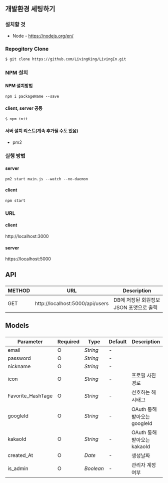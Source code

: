 ## 개발환경 세팅하기

### 설치할 것

- Node - https://nodejs.org/en/

### Repogitory Clone

```
$ git clone https://github.com/LivingKing/LivingIn.git
```

### NPM 설치

#### NPM 설치방법

```
npm i packageName --save
```

#### client, server 공통

```
$ npm init
```

#### 서버 설치 리스트(계속 추가될 수도 있음)

- pm2

### 실행 방법

#### server

```
pm2 start main.js --watch --no-daemon
```

#### client

```
npm start
```

### URL

#### client

http://localhost:3000

#### server

https://localhost:5000

## API

#####

| METHOD | URL                             | Description                             |
| ------ | ------------------------------- | --------------------------------------- |
| GET    | http://localhost:5000/api/users | DB에 저장된 회원정보 JSON 포맷으로 출력 |

#####

## Models

#####

| Parameter         | Required | Type      | Default | Description                  |
| ----------------- | -------- | --------- | ------- | ---------------------------- |
| email             | O        | _String_  | -       |                              |
| password          | O        | _String_  | -       |                              |
| nickname          | O        | _String_  | -       |                              |
| icon              | O        | _String_  | -       | 프로필 사진 경로             |
| Favorite_HashTage | O        | _String_  | -       | 선호하는 해시태그            |
| googleId          | O        | _String_  | -       | OAuth 통해 받아오는 googleId |
| kakaoId           | O        | _String_  | -       | OAuth 통해 받아오는 kakaoId  |
| created_At        | O        | _Date_    | -       | 생성날짜                     |
| is_admin          | O        | _Boolean_ | -       | 관리자 계정 여부             |

#####

